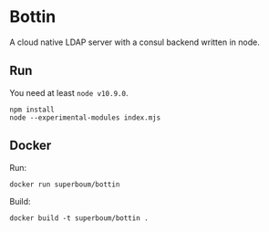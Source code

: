 # Bottin

A cloud native LDAP server with a consul backend written in node.

## Run

You need at least `node v10.9.0`.

```
npm install
node --experimental-modules index.mjs
```

## Docker

Run:

```
docker run superboum/bottin
```

Build:

```
docker build -t superboum/bottin .
```
